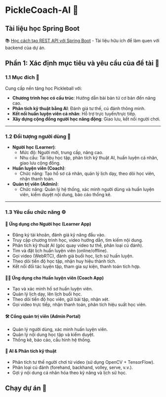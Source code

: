 # PickleCoach-AI 🚀

## Tài liệu học Spring Boot
📚 [Học cách tạo REST API với Spring Boot](https://www.geeksforgeeks.org/how-to-create-a-rest-api-using-java-spring-boot/) - Tài liệu hữu ích để làm quen với backend của dự án.

## Phần 1: Xác định mục tiêu và yêu cầu của đề tài 🎯

### 1.1 Mục đích 🌟
Cung cấp nền tảng học Pickleball với:
- **Chương trình học có cấu trúc**: Hướng dẫn bài bản từ cơ bản đến nâng cao.
- **Phân tích kỹ thuật bằng AI**: Đánh giá tư thế, cú đánh thông minh.
- **Kết nối huấn luyện viên cá nhân**: Hỗ trợ trực tuyến/trực tiếp.
- **Xây dựng cộng đồng người học năng động**: Giao lưu, kết nối người chơi.

---

### 1.2 Đối tượng người dùng 👥
- **Người học (Learner)**:
  - Mức độ: Người mới, trung cấp, nâng cao.
  - Nhu cầu: Tài liệu học tập, phân tích kỹ thuật AI, huấn luyện cá nhân, giao lưu cộng đồng.
- **Huấn luyện viên (Coach)**:
  - Chức năng: Tạo hồ sơ cá nhân, quản lý lịch dạy, theo dõi học viên, nhận thanh toán.
- **Quản trị viên (Admin)**:
  - Chức năng: Quản lý hệ thống, xác minh người dùng và huấn luyện viên, kiểm duyệt nội dung, báo cáo thống kê.

---

### 1.3 Yêu cầu chức năng ⚙️

#### 📱 Ứng dụng cho Người học (Learner App)
- Đăng ký tài khoản, đánh giá kỹ năng đầu vào.
- Truy cập chương trình học, video hướng dẫn, tìm kiếm nội dung.
- Phân tích kỹ thuật AI (góc quay video tư thế, phân loại cú đánh).
- Tìm và đặt lịch huấn luyện viên (online/offline).
- Gọi video (WebRTC), đánh giá buổi học, lịch sử huấn luyện.
- Theo dõi tiến độ học tập, nhận huy hiệu thành tích.
- Kết nối đối tác luyện tập, tham gia sự kiện, thanh toán tích hợp.

#### 🧑‍🏫 Ứng dụng cho Huấn luyện viên (Coach App)
- Tạo và xác minh hồ sơ huấn luyện viên.
- Quản lý lịch dạy, lên lịch buổi học.
- Theo dõi tiến độ học viên, gửi bài tập, nhận xét.
- Gọi video trực tiếp, nhận thanh toán, phân tích hiệu suất học viên.

#### 🛠️ Cổng quản trị viên (Admin Portal)
- Quản lý người dùng, xác minh huấn luyện viên.
- Quản lý nội dung học tập và kiểm duyệt.
- Thống kê, báo cáo, cấu hình hệ thống.

#### 🤖 AI & Phân tích kỹ thuật
- Phân tích tư thế người chơi từ video (sử dụng OpenCV + TensorFlow).
- Phân loại cú đánh (forehand, backhand, volley, serve, v.v.).
- Gợi ý nội dung cá nhân hóa theo kỹ năng và lịch sử học.

## Chạy dự án 🐳
